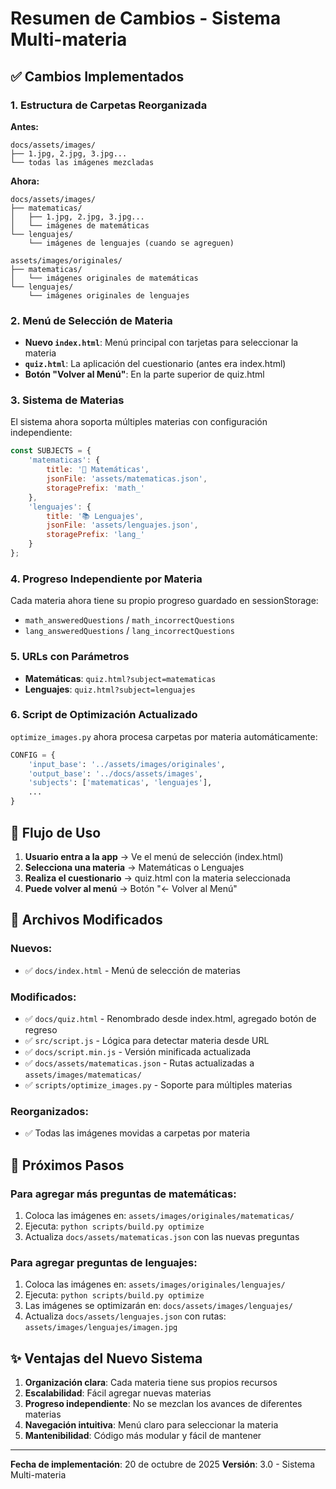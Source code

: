 # Resumen de Cambios - Sistema Multi-materia

## ✅ Cambios Implementados

### 1. Estructura de Carpetas Reorganizada

**Antes:**
```
docs/assets/images/
├── 1.jpg, 2.jpg, 3.jpg...
└── todas las imágenes mezcladas
```

**Ahora:**
```
docs/assets/images/
├── matematicas/
│   ├── 1.jpg, 2.jpg, 3.jpg...
│   └── imágenes de matemáticas
└── lenguajes/
    └── imágenes de lenguajes (cuando se agreguen)

assets/images/originales/
├── matematicas/
│   └── imágenes originales de matemáticas
└── lenguajes/
    └── imágenes originales de lenguajes
```

### 2. Menú de Selección de Materia

- **Nuevo `index.html`**: Menú principal con tarjetas para seleccionar la materia
- **`quiz.html`**: La aplicación del cuestionario (antes era index.html)
- **Botón "Volver al Menú"**: En la parte superior de quiz.html

### 3. Sistema de Materias

El sistema ahora soporta múltiples materias con configuración independiente:

```javascript
const SUBJECTS = {
    'matematicas': {
        title: '🔢 Matemáticas',
        jsonFile: 'assets/matematicas.json',
        storagePrefix: 'math_'
    },
    'lenguajes': {
        title: '📚 Lenguajes',
        jsonFile: 'assets/lenguajes.json',
        storagePrefix: 'lang_'
    }
};
```

### 4. Progreso Independiente por Materia

Cada materia ahora tiene su propio progreso guardado en sessionStorage:
- `math_answeredQuestions` / `math_incorrectQuestions`
- `lang_answeredQuestions` / `lang_incorrectQuestions`

### 5. URLs con Parámetros

- **Matemáticas**: `quiz.html?subject=matematicas`
- **Lenguajes**: `quiz.html?subject=lenguajes`

### 6. Script de Optimización Actualizado

`optimize_images.py` ahora procesa carpetas por materia automáticamente:

```python
CONFIG = {
    'input_base': '../assets/images/originales',
    'output_base': '../docs/assets/images',
    'subjects': ['matematicas', 'lenguajes'],
    ...
}
```

## 🎯 Flujo de Uso

1. **Usuario entra a la app** → Ve el menú de selección (index.html)
2. **Selecciona una materia** → Matemáticas o Lenguajes
3. **Realiza el cuestionario** → quiz.html con la materia seleccionada
4. **Puede volver al menú** → Botón "← Volver al Menú"

## 📝 Archivos Modificados

### Nuevos:
- ✅ `docs/index.html` - Menú de selección de materias

### Modificados:
- ✅ `docs/quiz.html` - Renombrado desde index.html, agregado botón de regreso
- ✅ `src/script.js` - Lógica para detectar materia desde URL
- ✅ `docs/script.min.js` - Versión minificada actualizada
- ✅ `docs/assets/matematicas.json` - Rutas actualizadas a `assets/images/matematicas/`
- ✅ `scripts/optimize_images.py` - Soporte para múltiples materias

### Reorganizados:
- ✅ Todas las imágenes movidas a carpetas por materia

## 🚀 Próximos Pasos

### Para agregar más preguntas de matemáticas:
1. Coloca las imágenes en: `assets/images/originales/matematicas/`
2. Ejecuta: `python scripts/build.py optimize`
3. Actualiza `docs/assets/matematicas.json` con las nuevas preguntas

### Para agregar preguntas de lenguajes:
1. Coloca las imágenes en: `assets/images/originales/lenguajes/`
2. Ejecuta: `python scripts/build.py optimize`
3. Las imágenes se optimizarán en: `docs/assets/images/lenguajes/`
4. Actualiza `docs/assets/lenguajes.json` con rutas: `assets/images/lenguajes/imagen.jpg`

## ✨ Ventajas del Nuevo Sistema

1. **Organización clara**: Cada materia tiene sus propios recursos
2. **Escalabilidad**: Fácil agregar nuevas materias
3. **Progreso independiente**: No se mezclan los avances de diferentes materias
4. **Navegación intuitiva**: Menú claro para seleccionar la materia
5. **Mantenibilidad**: Código más modular y fácil de mantener

---

**Fecha de implementación**: 20 de octubre de 2025
**Versión**: 3.0 - Sistema Multi-materia
